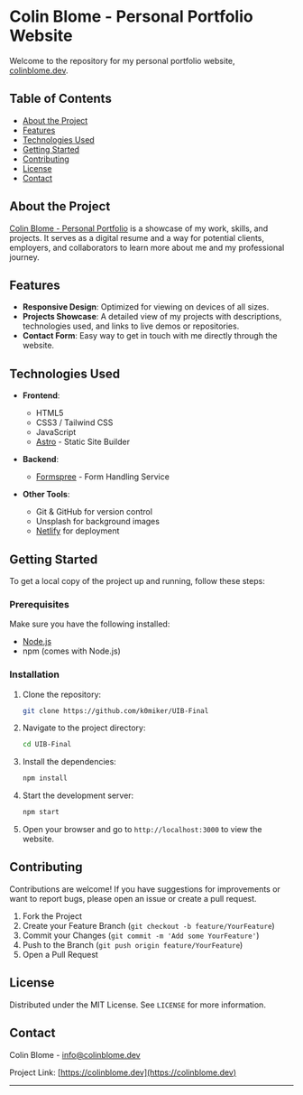  # Colin Blome - Personal Portfolio Website

Welcome to the repository for my personal portfolio website, [colinblome.dev](https://colinblome.dev).

## Table of Contents

- [About the Project](#about-the-project)
- [Features](#features)
- [Technologies Used](#technologies-used)
- [Getting Started](#getting-started)
- [Contributing](#contributing)
- [License](#license)
- [Contact](#contact)

## About the Project

[Colin Blome - Personal Portfolio](https://colinblome.dev) is a showcase of my work, skills, and projects. It serves as a digital resume and a way for potential clients, employers, and collaborators to learn more about me and my professional journey.

## Features

- **Responsive Design**: Optimized for viewing on devices of all sizes.
- **Projects Showcase**: A detailed view of my projects with descriptions, technologies used, and links to live demos or repositories.
- **Contact Form**: Easy way to get in touch with me directly through the website.

## Technologies Used

- **Frontend**:
  - HTML5
  - CSS3 / Tailwind CSS
  - JavaScript
  - [Astro](https://astro.build) - Static Site Builder

- **Backend**:
  - [Formspree](https://formspree.io) - Form Handling Service

- **Other Tools**:
  - Git & GitHub for version control
  - Unsplash for background images
  - [Netlify](netlify.app) for deployment

## Getting Started

To get a local copy of the project up and running, follow these steps:

### Prerequisites

Make sure you have the following installed:

- [Node.js](https://nodejs.org/en/download/)
- npm (comes with Node.js)

### Installation

1. Clone the repository:

   ```bash
   git clone https://github.com/k0miker/UIB-Final
   ```

2. Navigate to the project directory:

   ```bash
   cd UIB-Final
   ```

3. Install the dependencies:

   ```bash
   npm install
   ```

4. Start the development server:

   ```bash
   npm start
   ```

5. Open your browser and go to `http://localhost:3000` to view the website.

## Contributing

Contributions are welcome! If you have suggestions for improvements or want to report bugs, please open an issue or create a pull request.

1. Fork the Project
2. Create your Feature Branch (`git checkout -b feature/YourFeature`)
3. Commit your Changes (`git commit -m 'Add some YourFeature'`)
4. Push to the Branch (`git push origin feature/YourFeature`)
5. Open a Pull Request

## License

Distributed under the MIT License. See `LICENSE` for more information.

## Contact

Colin Blome - [info@colinblome.dev](info@colinblome.dev)

Project Link: [https://colinblome.dev](https://colinblome.dev)

---

